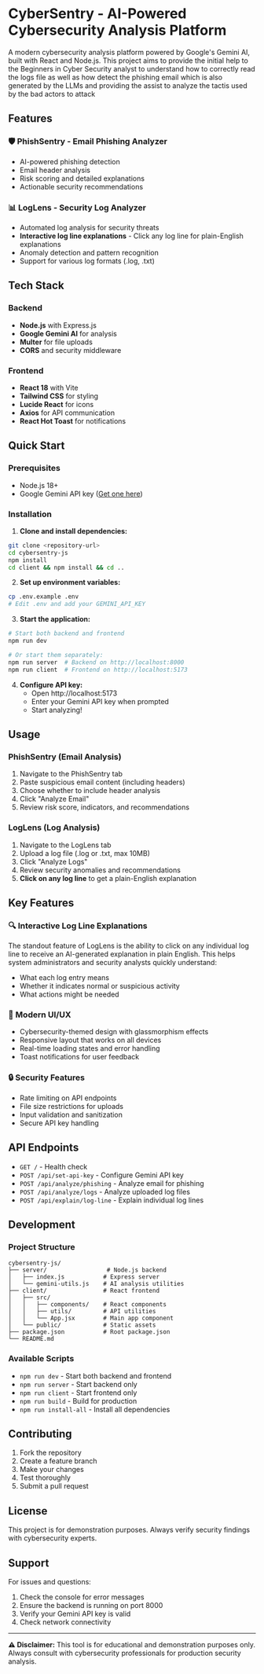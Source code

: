 # CyberSentry - AI-Powered Cybersecurity Analysis Platform

A modern cybersecurity analysis platform powered by Google's Gemini AI, built with React and Node.js. This project aims to provide the initial help to the Beginners in Cyber Security analyst to understand how to correctly read the logs file as well as how detect the phishing email which is also generated by the LLMs and providing the assist to analyze the tactis used by the bad actors to attack

## Features

### 🛡️ PhishSentry - Email Phishing Analyzer
- AI-powered phishing detection
- Email header analysis
- Risk scoring and detailed explanations
- Actionable security recommendations

### 📊 LogLens - Security Log Analyzer
- Automated log analysis for security threats
- **Interactive log line explanations** - Click any log line for plain-English explanations
- Anomaly detection and pattern recognition
- Support for various log formats (.log, .txt)

## Tech Stack

### Backend
- **Node.js** with Express.js
- **Google Gemini AI** for analysis
- **Multer** for file uploads
- **CORS** and security middleware

### Frontend
- **React 18** with Vite
- **Tailwind CSS** for styling
- **Lucide React** for icons
- **Axios** for API communication
- **React Hot Toast** for notifications

## Quick Start

### Prerequisites
- Node.js 18+ 
- Google Gemini API key ([Get one here](https://makersuite.google.com/app/apikey))

### Installation

1. **Clone and install dependencies:**
```bash
git clone <repository-url>
cd cybersentry-js
npm install
cd client && npm install && cd ..
```

2. **Set up environment variables:**
```bash
cp .env.example .env
# Edit .env and add your GEMINI_API_KEY
```

3. **Start the application:**
```bash
# Start both backend and frontend
npm run dev

# Or start them separately:
npm run server  # Backend on http://localhost:8000
npm run client  # Frontend on http://localhost:5173
```

4. **Configure API key:**
   - Open http://localhost:5173
   - Enter your Gemini API key when prompted
   - Start analyzing!

## Usage

### PhishSentry (Email Analysis)
1. Navigate to the PhishSentry tab
2. Paste suspicious email content (including headers)
3. Choose whether to include header analysis
4. Click "Analyze Email"
5. Review risk score, indicators, and recommendations

### LogLens (Log Analysis)
1. Navigate to the LogLens tab
2. Upload a log file (.log or .txt, max 10MB)
3. Click "Analyze Logs"
4. Review security anomalies and recommendations
5. **Click on any log line** to get a plain-English explanation

## Key Features

### 🔍 Interactive Log Line Explanations
The standout feature of LogLens is the ability to click on any individual log line to receive an AI-generated explanation in plain English. This helps system administrators and security analysts quickly understand:
- What each log entry means
- Whether it indicates normal or suspicious activity  
- What actions might be needed

### 🎨 Modern UI/UX
- Cybersecurity-themed design with glassmorphism effects
- Responsive layout that works on all devices
- Real-time loading states and error handling
- Toast notifications for user feedback

### 🔒 Security Features
- Rate limiting on API endpoints
- File size restrictions for uploads
- Input validation and sanitization
- Secure API key handling

## API Endpoints

- `GET /` - Health check
- `POST /api/set-api-key` - Configure Gemini API key
- `POST /api/analyze/phishing` - Analyze email for phishing
- `POST /api/analyze/logs` - Analyze uploaded log files
- `POST /api/explain/log-line` - Explain individual log lines

## Development

### Project Structure
```
cybersentry-js/
├── server/                 # Node.js backend
│   ├── index.js           # Express server
│   └── gemini-utils.js    # AI analysis utilities
├── client/                # React frontend
│   ├── src/
│   │   ├── components/    # React components
│   │   ├── utils/         # API utilities
│   │   └── App.jsx        # Main app component
│   └── public/            # Static assets
├── package.json           # Root package.json
└── README.md
```

### Available Scripts
- `npm run dev` - Start both backend and frontend
- `npm run server` - Start backend only
- `npm run client` - Start frontend only  
- `npm run build` - Build for production
- `npm run install-all` - Install all dependencies

## Contributing

1. Fork the repository
2. Create a feature branch
3. Make your changes
4. Test thoroughly
5. Submit a pull request

## License

This project is for demonstration purposes. Always verify security findings with cybersecurity experts.

## Support

For issues and questions:
1. Check the console for error messages
2. Ensure the backend is running on port 8000
3. Verify your Gemini API key is valid
4. Check network connectivity

---

**⚠️ Disclaimer:** This tool is for educational and demonstration purposes only. Always consult with cybersecurity professionals for production security analysis.